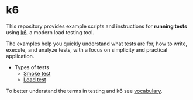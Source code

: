 # k6

This repository provides example scripts and instructions for **running tests** using [k6](https://k6.io/), a modern load testing tool.

The examples help you quickly understand what tests are for, how to write, execute, and analyze tests, with a focus on simplicity and practical application.

- Types of tests
    - [Smoke test](smoke-test/text.md)
    - [Load test](load-test/definition.md)

To better understand the terms in testing and k6 see [vocabulary](vocabulary.md).

<!--
- performance tests
    significant number of users
- stress tests
- spike tests
-->